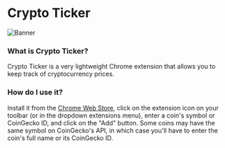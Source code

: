 # Crypto Ticker

![Banner](./src/assets/img/Promo.png)

### What is Crypto Ticker?

Crypto Ticker is a very lightweight Chrome extension that allows you to keep track of cryptocurrency prices.

### How do I use it?

Install it from the [Chrome Web Store](https://chrome.google.com/webstore/detail/cbmbekgaigkkhplhnmmaloiklobjdeba/), click on the extension icon on your toolbar (or in the dropdown extensions menu), enter a coin's symbol or CoinGecko ID, and click on the "Add" button. Some coins may have the same symbol on CoinGecko's API, in which case you'll have to enter the coin's full name or its CoinGecko ID.